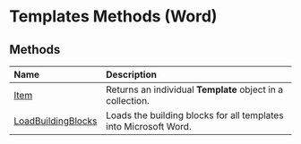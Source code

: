 
# Templates Methods (Word)

## Methods



|**Name**|**Description**|
|:-----|:-----|
|[Item](0188558b-357a-0cc1-647c-19d01eb58d58.md)|Returns an individual  **Template** object in a collection.|
|[LoadBuildingBlocks](c886722a-b970-870b-066b-e99ebd12b042.md)|Loads the building blocks for all templates into Microsoft Word.|
